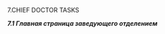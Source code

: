 
7.CHIEF DOCTOR TASKS

*****************7.1 Главная страница заведующего отделением*****************